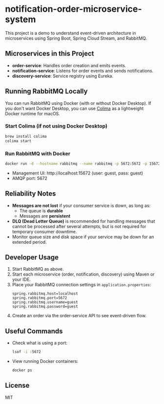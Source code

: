 # notification-order-microservice-system

This project is a demo to understand event-driven architecture in microservices using Spring Boot, Spring Cloud Stream, and RabbitMQ.

## Microservices in this Project

- **order-service**: Handles order creation and emits events.
- **notification-service**: Listens for order events and sends notifications.
- **discovery-service**: Service registry using Eureka.

## Running RabbitMQ Locally

You can run RabbitMQ using Docker (with or without Docker Desktop). If you don't want Docker Desktop, you can use [Colima](https://github.com/abiosoft/colima) as a lightweight Docker runtime for macOS.

### Start Colima (if not using Docker Desktop)
```sh
brew install colima
colima start
```

### Run RabbitMQ with Docker
```sh
docker run -d --hostname rabbitmq --name rabbitmq -p 5672:5672 -p 15672:15672 rabbitmq:3-management
```
- Management UI: http://localhost:15672 (user: guest, pass: guest)
- AMQP port: 5672

## Reliability Notes
- **Messages are not lost** if your consumer service is down, as long as:
  - The queue is **durable**
  - Messages are **persistent**
- **DLQ (Dead Letter Queue)** is recommended for handling messages that cannot be processed after several attempts, but is not required for temporary consumer downtime.
- Monitor queue size and disk space if your service may be down for an extended period.

## Developer Usage
1. Start RabbitMQ as above.
2. Start each microservice (order, notification, discovery) using Maven or your IDE.
3. Place your RabbitMQ connection settings in `application.properties`:
   ```properties
   spring.rabbitmq.host=localhost
   spring.rabbitmq.port=5672
   spring.rabbitmq.username=guest
   spring.rabbitmq.password=guest
   ```
4. Create an order via the order-service API to see event-driven flow.

## Useful Commands
- Check what is using a port:
  ```sh
  lsof -i :5672
  ```
- View running Docker containers:
  ```sh
  docker ps
  ```

## License
MIT
